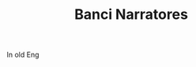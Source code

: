 ---
title: Banci Narratores
letter: B
permalink: "/definitions/banci-narratores.html"
body: In old Eng
published_at: '2018-07-07'
source: Black's Law Dictionary
layout: post
---